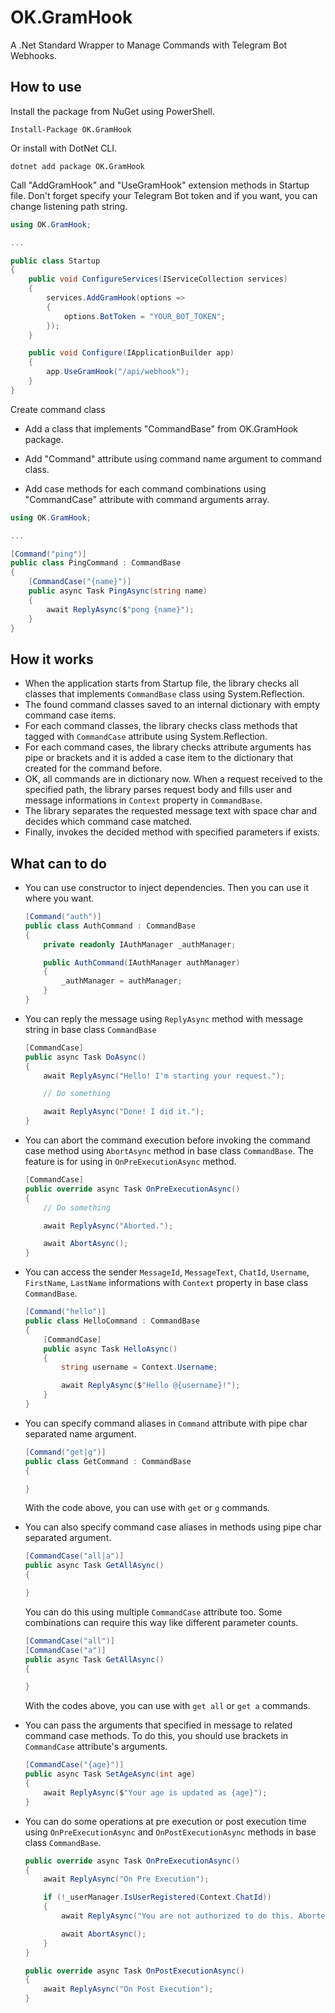 # OK.GramHook
A .Net Standard Wrapper to Manage Commands with Telegram Bot Webhooks.

## How to use
Install the package from NuGet using PowerShell.

```
Install-Package OK.GramHook
```

Or install with DotNet CLI.
```
dotnet add package OK.GramHook
```

Call "AddGramHook" and "UseGramHook" extension methods in Startup file. Don't forget specify your Telegram Bot token and if you want, you can change listening path string.

```c#
using OK.GramHook;

...

public class Startup
{
    public void ConfigureServices(IServiceCollection services)
    {
        services.AddGramHook(options =>
        {
            options.BotToken = "YOUR_BOT_TOKEN";
        });
    }

    public void Configure(IApplicationBuilder app)
    {
        app.UseGramHook("/api/webhook");
    }
}
```

Create command class

- Add a class that implements "CommandBase" from OK.GramHook package.

- Add "Command" attribute using command name argument to command class.

- Add case methods for each command combinations using "CommandCase" attribute with command arguments array.

```c#
using OK.GramHook;

...

[Command("ping")]
public class PingCommand : CommandBase
{
    [CommandCase("{name}")]
    public async Task PingAsync(string name)
    {
        await ReplyAsync($"pong {name}");
    }
}
```

## How it works
- When the application starts from Startup file, the library checks all classes that implements `CommandBase` class using System.Reflection.
- The found command classes saved to an internal dictionary with empty command case items.
- For each command classes, the library checks class methods that tagged with `CommandCase` attribute using System.Reflection.
- For each command cases, the library checks attribute arguments has pipe or brackets and it is added a case item to the dictionary that created for the command before.
- OK, all commands are in dictionary now. When a request received to the specified path, the library parses request body and fills user and message informations in `Context` property in `CommandBase`.
- The library separates the requested message text with space char and decides which command case matched.
- Finally, invokes the decided method with specified parameters if exists.

## What can to do
- You can use constructor to inject dependencies. Then you can use it where you want.
    ```c#
    [Command("auth")]
    public class AuthCommand : CommandBase
    {
        private readonly IAuthManager _authManager;

        public AuthCommand(IAuthManager authManager)
        {
            _authManager = authManager;
        }
    }
    ```
- You can reply the message using `ReplyAsync` method with message string in base class `CommandBase`
    ```c#
    [CommandCase]
    public async Task DoAsync()
    {
        await ReplyAsync("Hello! I'm starting your request.");

        // Do something

        await ReplyAsync("Done! I did it.");
    }
    ```
- You can abort the command execution before invoking the command case method using `AbortAsync` method in base class `CommandBase`. The feature is for using in `OnPreExecutionAsync` method.
    ```c#
    [CommandCase]
    public override async Task OnPreExecutionAsync()
    {
        // Do something

        await ReplyAsync("Aborted.");

        await AbortAsync();
    }
    ```
- You can access the sender `MessageId`, `MessageText`, `ChatId`, `Username`, `FirstName`, `LastName` informations with `Context` property in base class `CommandBase`.
    ```c#
    [Command("hello")]
    public class HelloCommand : CommandBase
    {
        [CommandCase]
        public async Task HelloAsync()
        {
            string username = Context.Username;

            await ReplyAsync($"Hello @{username}!");
        }
    }
    ```
- You can specify command aliases in `Command` attribute with pipe char separated name argument.
    ```c#
    [Command("get|g")]
    public class GetCommand : CommandBase
    {

    }
    ```
    With the code above, you can use with `get` or `g` commands.
    
- You can also specify command case aliases in methods using pipe char separated argument.
    ```c#
    [CommandCase("all|a")]
    public async Task GetAllAsync()
    {

    }
    ```
    You can do this using multiple `CommandCase` attribute too. Some combinations can require this way like different parameter counts.
    ```c#
    [CommandCase("all")]
    [CommandCase("a")]
    public async Task GetAllAsync()
    {

    }
    ```
    With the codes above, you can use with `get all` or `get a` commands.

- You can pass the arguments that specified in message to related command case methods. To do this, you should use brackets in `CommandCase` attribute's arguments.

    ```c#
    [CommandCase("{age}")]
    public async Task SetAgeAsync(int age)
    {
        await ReplyAsync($"Your age is updated as {age}");
    }
    ```
- You can do some operations at pre execution or post execution time using `OnPreExecutionAsync` and `OnPostExecutionAsync` methods in base class `CommandBase`.
    ```c#
    public override async Task OnPreExecutionAsync()
    {
        await ReplyAsync("On Pre Execution");

        if (!_userManager.IsUserRegistered(Context.ChatId))
        {
            await ReplyAsync("You are not authorized to do this. Aborted your command.");

            await AbortAsync();
        }
    }

    public override async Task OnPostExecutionAsync()
    {
        await ReplyAsync("On Post Execution");
    }
    ```